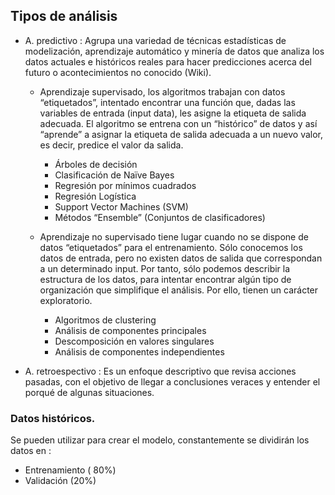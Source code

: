 
## Tipos de análisis

* A. predictivo : Agrupa una variedad de técnicas estadísticas de modelización, aprendizaje automático y minería de datos que analiza los datos actuales e históricos reales para hacer predicciones acerca del futuro o acontecimientos no conocido (Wiki).

   * Aprendizaje supervisado, los algoritmos trabajan con datos “etiquetados”, intentado encontrar una función que, dadas las variables de entrada (input data), les asigne la etiqueta de salida adecuada. El algoritmo se entrena con un “histórico” de datos y así “aprende” a asignar la etiqueta de salida adecuada a un nuevo valor, es decir, predice el valor da salida.

        * Árboles de decisión
        * Clasificación de Naïve Bayes 
        * Regresión por mínimos cuadrados
        * Regresión Logística
        * Support Vector Machines (SVM)
        * Métodos “Ensemble” (Conjuntos de clasificadores)

    * Aprendizaje no supervisado tiene lugar cuando no se dispone de datos “etiquetados”  para el entrenamiento. Sólo conocemos los datos de entrada, pero no existen datos de salida que correspondan a un determinado input. Por tanto, sólo podemos describir la estructura de los datos, para intentar encontrar algún tipo de organización que simplifique el análisis. Por ello, tienen un carácter exploratorio.
        * Algoritmos de clustering
        * Análisis de componentes principales
        * Descomposición en valores singulares
        * Análisis de componentes independientes


* A. retroespectivo : Es un enfoque descriptivo que revisa acciones pasadas, con el objetivo de llegar a conclusiones veraces y entender el porqué de algunas situaciones.

### Datos históricos.
Se pueden utilizar para crear el modelo, constantemente se dividirán los datos en :

* Entrenamiento ( 80%)
* Validación (20%)